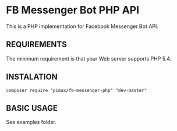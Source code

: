 FB Messenger Bot PHP API
========================

This is a PHP implementation for Facebook Messenger Bot API.

REQUIREMENTS
------------
The minimum requirement is that your Web server supports PHP 5.4.

INSTALATION
------------

```
composer require "pimax/fb-messenger-php" "dev-master"
```

BASIC USAGE
------------
See examples folder.
